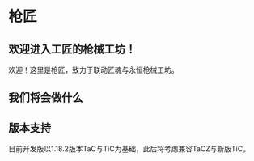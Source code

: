 # 枪匠

## 欢迎进入工匠的枪械工坊！

欢迎！这里是枪匠，致力于联动匠魂与永恒枪械工坊。

## 我们将会做什么



## 版本支持

目前开发版以1.18.2版本TaC与TiC为基础，此后将考虑兼容TaCZ与新版TiC。

